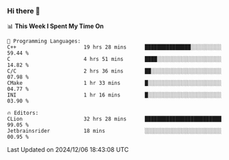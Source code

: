 ### Hi there 👋

<!--
**asdf12303116/asdf12303116** is a ✨ _special_ ✨ repository because its `README.md` (this file) appears on your GitHub profile.

Here are some ideas to get you started:

- 🔭 I’m currently working on ...
- 🌱 I’m currently learning ...
- 👯 I’m looking to collaborate on ...
- 🤔 I’m looking for help with ...
- 💬 Ask me about ...
- 📫 How to reach me: ...
- 😄 Pronouns: ...
- ⚡ Fun fact: ...
-->

<!--START_SECTION:waka-->
📊 **This Week I Spent My Time On** 

```text
💬 Programming Languages: 
C++                      19 hrs 28 mins      ███████████████░░░░░░░░░░   59.44 % 
C                        4 hrs 51 mins       ████░░░░░░░░░░░░░░░░░░░░░   14.82 % 
C/C                      2 hrs 36 mins       ██░░░░░░░░░░░░░░░░░░░░░░░   07.98 % 
CMake                    1 hr 33 mins        █░░░░░░░░░░░░░░░░░░░░░░░░   04.77 % 
INI                      1 hr 16 mins        █░░░░░░░░░░░░░░░░░░░░░░░░   03.90 % 

🔥 Editors: 
CLion                    32 hrs 28 mins      █████████████████████████   99.05 % 
Jetbrainsrider           18 mins             ░░░░░░░░░░░░░░░░░░░░░░░░░   00.95 % 
```


 Last Updated on 2024/12/06 18:43:08 UTC
<!--END_SECTION:waka-->
